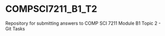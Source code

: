 # COMPSCI7211_B1_T2
Repository for submitting answers to COMP SCI 7211 Module B1 Topic 2 - Git Tasks
